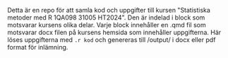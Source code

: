 Detta är en repo för att samla kod och uppgifter till kursen "Statistiska metoder med R 1QA098 31005 HT2024".
Den är indelad i block som motsvarar kursens olika delar.
Varje block innehåller en .qmd fil som motsvarar docx filen på kursens hemsida som innehåller uppgifterna. Här löses uppgifterna med `.r kod` och genereras till /output/ i docx eller pdf format för inlämning.